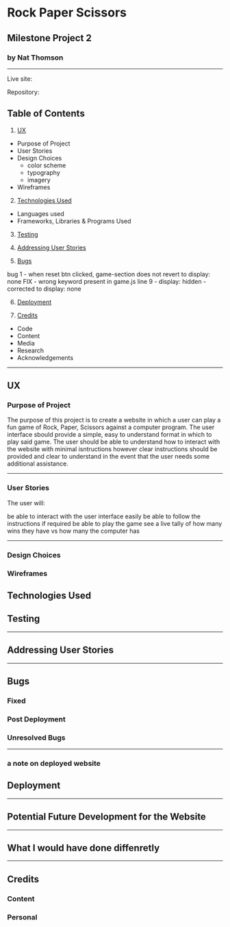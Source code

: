 # Rock Paper Scissors
## Milestone Project 2 
### by Nat Thomson
---



Live site: 

Repository: 

## Table of Contents
1. [UX](#ux)
* Purpose of Project
* User Stories
* Design Choices
  - color scheme
  - typography
  - imagery
* Wireframes

2. [Technologies Used](#technologies-used)
* Languages used
* Frameworks, Libraries & Programs Used 

3. [Testing](#testing)

4. [Addressing User Stories](#addressing-user-stories)

5. [Bugs](#bugs)

bug 1 - when reset btn clicked, game-section does not revert to display: none
FIX - wrong keyword present in game.js line 9 - display: hidden - corrected to display: none



6. [Deployment](#deployment)

7. [Credits](#credits) 
* Code
* Content
* Media 
* Research
* Acknowledgements


___
## UX

### Purpose of Project
The purpose of this project is to create a website in which a user can play a fun game of Rock, Paper, Scissors against a computer program. The user interface sbould provide a simple, easy to understand format in which to play said game. The user should be able to understand how to interact with the website with minimal isntructions however clear instructions should be provided and clear to understand in the event that the user needs some additional assistance. 
___
### User Stories
The user will:

be able to interact with the user interface easily
be able to follow the instructions if required 
be able to play the game
see a live tally of how many wins they have vs how many the computer has 
___
### Design Choices





### Wireframes



## Technologies Used



## Testing




___
## Addressing User Stories


___
## Bugs 
### Fixed 


### Post Deployment


### Unresolved Bugs
___
### a note on deployed website


## Deployment


___
## Potential Future Development for the Website


___
## What I would have done diffenretly 


___
## Credits
### Content

### Personal 

